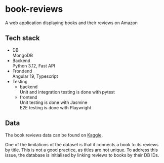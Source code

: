# book-reviews
A web application displaying books and their reviews on Amazon

## Tech stack
- DB  
  MongoDB  
- Backend  
  Python 3.12, Fast API
- Frondend  
  Angular 19, Typescript
- Testing  
  * backend  
    Unit and integration testing is done with pytest
  * frontend  
    Unit testing is done with Jasmine  
    E2E testing is done with Playwright  

## Data
The book reviews data can be found on [Kaggle](https://www.kaggle.com/datasets/mohamedbakhet/amazon-books-reviews/data?select=books_data.csv).  

One of the limitations of the dataset is that it connects a book to its reviews by title. This is not a good practice, as titles are not unique. 
To address this issue, the database is initialised by linking reviews to books by their DB IDs.  
